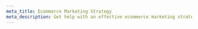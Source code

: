 ```yaml
---
meta_title: Ecommerce Marketing Strategy
meta_description: Get help with an effective ecommerce marketing strategy plan for your business. We've worked with dozens of clients to implement effective digital commerce strategies. Our ecommerce agency marketing services are designed to help get your business started today with an effective ecommerce marketing plan.
---
```

